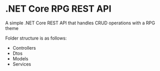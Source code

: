 # .NET Core RPG REST API 
A simple .NET Core REST API that handles CRUD operations with a RPG theme

Folder structure is as follows:
* Controllers
* Dtos
* Models
* Services
